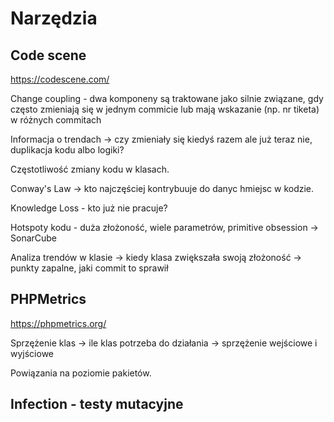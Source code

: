 # Narzędzia

## Code scene

https://codescene.com/

Change coupling - dwa komponeny są traktowane jako silnie związane, gdy często zmieniają się w jednym commicie
lub mają wskazanie (np. nr tiketa) w różnych commitach

Informacja o trendach -> czy zmieniały się kiedyś razem ale już teraz nie, duplikacja kodu albo logiki?

Częstotliwość zmiany kodu w klasach.

Conway's Law -> kto najczęściej kontrybuuje do danyc hmiejsc w kodzie. 

Knowledge Loss - kto już nie pracuje? 

Hotspoty kodu - duża złożoność, wiele parametrów, primitive obsession -> SonarCube

Analiza trendów w klasie -> kiedy klasa zwiększała swoją złożoność -> punkty zapalne, jaki commit to sprawił

## PHPMetrics

https://phpmetrics.org/

Sprzężenie klas -> ile klas potrzeba do działania -> sprzężenie wejściowe  i wyjściowe 

Powiązania na poziomie pakietów.

## Infection - testy mutacyjne 




